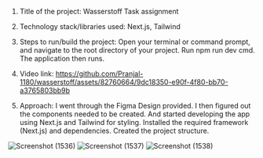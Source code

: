  1. Title of the project: Wasserstoff Task assignment

 2. Technology stack/libraries used: Next.js, Tailwind

 3. Steps to run/build the project: Open your terminal or command prompt, and navigate to the root directory of your project. Run npm run dev cmd. The application then runs.

 4. Video link: https://github.com/Pranjal-1180/wasserstoff/assets/82760664/9dc18350-e90f-4f80-bb70-a3765803bb9b

 5. Approach: I went through the Figma Design provided. I then figured out the components needed to be created. And started developing the app using Next.js and Tailwind for 
           styling. Installed the required framework (Next.js) and dependencies. Created the project structure.  

![Screenshot (1536)](https://github.com/Pranjal-1180/wasserstoff/assets/82760664/4600b5dd-c6f9-4fa5-a15b-28f29e52b98e)
![Screenshot (1537)](https://github.com/Pranjal-1180/wasserstoff/assets/82760664/e0d23006-4ad2-4e78-935b-e56e36056e9b)
![Screenshot (1538)](https://github.com/Pranjal-1180/wasserstoff/assets/82760664/604cbe63-4e61-4de1-86c6-bc241d158337)




